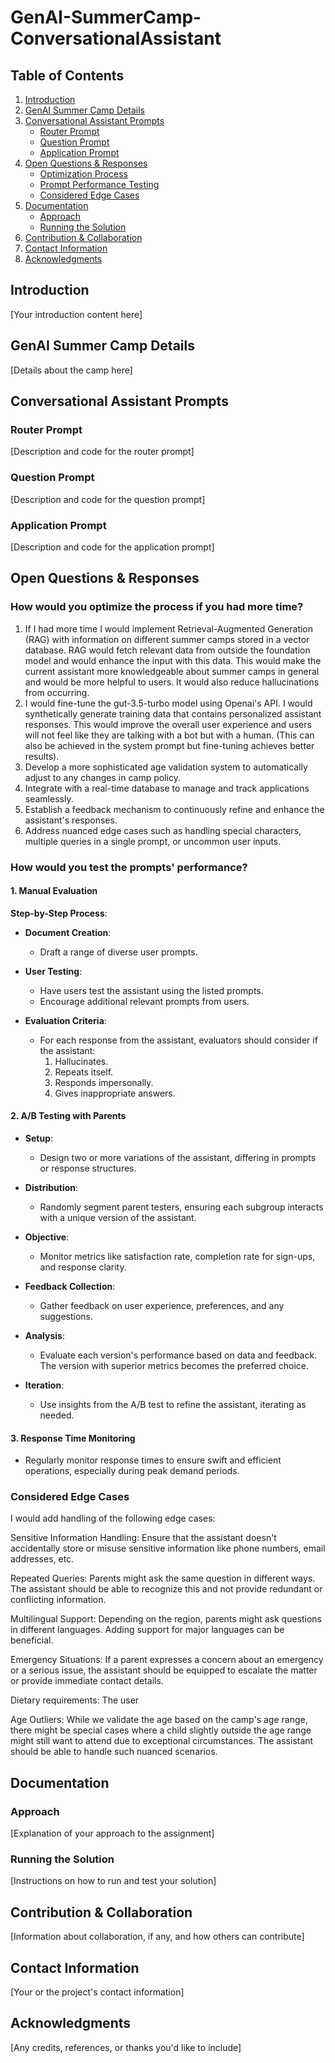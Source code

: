 # GenAI-SummerCamp-ConversationalAssistant

## Table of Contents
1. [Introduction](#introduction)
2. [GenAI Summer Camp Details](#genai-summer-camp-details)
3. [Conversational Assistant Prompts](#conversational-assistant-prompts)
   - [Router Prompt](#router-prompt)
   - [Question Prompt](#question-prompt)
   - [Application Prompt](#application-prompt)
4. [Open Questions & Responses](#open-questions--responses)
   - [Optimization Process](#optimization-process)
   - [Prompt Performance Testing](#prompt-performance-testing)
   - [Considered Edge Cases](#considered-edge-cases)
5. [Documentation](#documentation)
   - [Approach](#approach)
   - [Running the Solution](#running-the-solution)
6. [Contribution & Collaboration](#contribution--collaboration)
7. [Contact Information](#contact-information)
8. [Acknowledgments](#acknowledgments)

## Introduction
[Your introduction content here]

## GenAI Summer Camp Details
[Details about the camp here]

## Conversational Assistant Prompts
### Router Prompt
[Description and code for the router prompt]

### Question Prompt
[Description and code for the question prompt]

### Application Prompt
[Description and code for the application prompt]

## Open Questions & Responses
### How would you optimize the process if you had more time?
1. If I had more time I would implement Retrieval-Augmented Generation (RAG) with information on different summer camps stored in a vector database. RAG would fetch relevant data from outside the foundation model and would enhance the input with this data. This would make the current assistant more knowledgeable about summer camps in general and would be more helpful to users. It would also reduce hallucinations from occurring.
2. I would fine-tune the gut-3.5-turbo model using Openai's API. I would synthetically generate training data that contains personalized assistant responses. This would improve the overall user experience and users will not feel like they are talking with a bot but with a human. (This can also be achieved in the system prompt but fine-tuning achieves better results).
3. Develop a more sophisticated age validation system to automatically adjust to any changes in camp policy.
4. Integrate with a real-time database to manage and track applications seamlessly.
5. Establish a feedback mechanism to continuously refine and enhance the assistant's responses.
6. Address nuanced edge cases such as handling special characters, multiple queries in a single prompt, or uncommon user inputs.

### How would you test the prompts' performance?

#### 1. Manual Evaluation

**Step-by-Step Process**:

- **Document Creation**:
  - Draft a range of diverse user prompts.
  
- **User Testing**:
  - Have users test the assistant using the listed prompts.
  - Encourage additional relevant prompts from users.
  
- **Evaluation Criteria**:
  - For each response from the assistant, evaluators should consider if the assistant:
    1. Hallucinates.
    2. Repeats itself.
    3. Responds impersonally.
    4. Gives inappropriate answers.

#### 2. A/B Testing with Parents

- **Setup**:
  - Design two or more variations of the assistant, differing in prompts or response structures.

- **Distribution**:
  - Randomly segment parent testers, ensuring each subgroup interacts with a unique version of the assistant.

- **Objective**:
  - Monitor metrics like satisfaction rate, completion rate for sign-ups, and response clarity.

- **Feedback Collection**:
  - Gather feedback on user experience, preferences, and any suggestions.

- **Analysis**:
  - Evaluate each version's performance based on data and feedback. The version with superior metrics becomes the preferred choice.

- **Iteration**:
  - Use insights from the A/B test to refine the assistant, iterating as needed.

#### 3. Response Time Monitoring

- Regularly monitor response times to ensure swift and efficient operations, especially during peak demand periods.


### Considered Edge Cases
I would add handling of the following edge cases:

Sensitive Information Handling: Ensure that the assistant doesn't accidentally store or misuse sensitive information like phone numbers, email addresses, etc.

Repeated Queries: Parents might ask the same question in different ways. The assistant should be able to recognize this and not provide redundant or conflicting information.

Multilingual Support: Depending on the region, parents might ask questions in different languages. Adding support for major languages can be beneficial.

Emergency Situations: If a parent expresses a concern about an emergency or a serious issue, the assistant should be equipped to escalate the matter or provide immediate contact details.

Dietary requirements: The user 

Age Outliers: While we validate the age based on the camp's age range, there might be special cases where a child slightly outside the age range might still want to attend due to exceptional circumstances. The assistant should be able to handle such nuanced scenarios.


## Documentation
### Approach
[Explanation of your approach to the assignment]

### Running the Solution
[Instructions on how to run and test your solution]

## Contribution & Collaboration
[Information about collaboration, if any, and how others can contribute]

## Contact Information
[Your or the project's contact information]

## Acknowledgments
[Any credits, references, or thanks you'd like to include]
